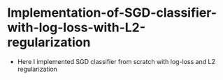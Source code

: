# Implementation-of-SGD-classifier-with-log-loss-with-L2-regularization

* Here I implemented SGD classifier from scratch with log-loss and L2 regularization 
